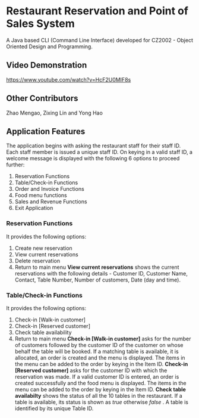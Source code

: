 # Restaurant Reservation and Point of Sales System 
A Java based CLI (Command Line Interface) developed for CZ2002 - Object Oriented Design and Programming.

## Video Demonstration 
https://www.youtube.com/watch?v=HcF2U0MIF8s

## Other Contributors 
Zhao Mengao, Zixing Lin and Yong Hao

## Application Features
The application begins with asking the restaurant staff for their staff ID. Each staff member is issued a unique staff ID. On keying in a valid staff ID, a welcome message is displayed with the following 6 options to proceed further: 
1. Reservation Functions
2. Table/Check-in Functions
3. Order and Invoice Functions
4. Food menu functions
5. Sales and Revenue Functions
6. Exit Application 

### Reservation Functions 
It provides the following options:
1. Create new reservation
2. View current reservations
3. Delete reservation
4. Return to main menu
**View current reservations** shows the current reservations with the following details - Customer ID, Customer Name, Contact, Table Number, Number of customers, Date (day and time).

### Table/Check-in Functions 
It provides the following options:
1. Check-in [Walk-in customer]
2. Check-in [Reserved customer]
3. Check table availability
4. Return to main menu
**Check-in [Walk-in customer]** asks for the number of customers followed by the customer ID of the customer on whose behalf the table will be booked. If a matching table is available, it is allocated, an order is created and the menu is displayed. The items in the menu can be added to the order by keying in the Item ID. 
**Check-in [Reserved customer]** asks for the customer ID with which the reservation was made. If a valid customer ID is entered, an order is created successfully and the food menu is displayed. The items in the menu can be added to the order by keying in the Item ID. 
**Check table availabilty** shows the status of all the 10 tables in the restaurant. If a table is available, its status is shown as <I> true </I> otherwise <I> false </I>. A table is identified by its unique Table ID.

